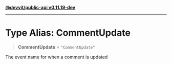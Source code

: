 [**@devvit/public-api v0.11.19-dev**](../README.md)

---

# Type Alias: CommentUpdate

> **CommentUpdate** = `"CommentUpdate"`

The event name for when a comment is updated
